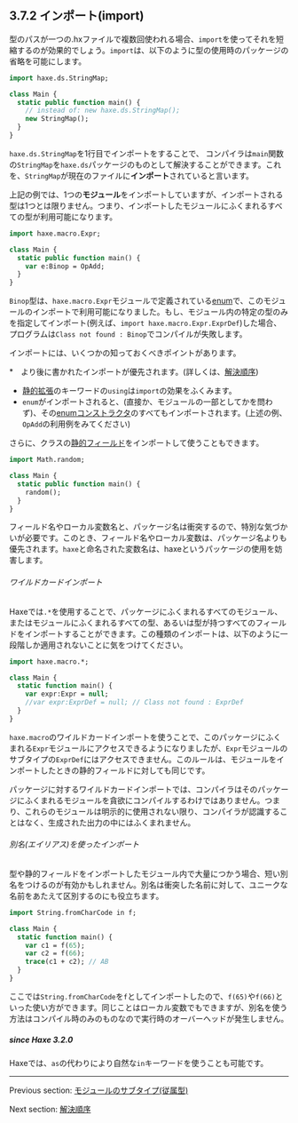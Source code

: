 ## 3.7.2 インポート(import)

型のパスが一つの.hxファイルで複数回使われる場合、`import`を使ってそれを短縮するのが効果的でしょう。`import`は、以下のように型の使用時のパッケージの省略を可能にします。

```haxe
import haxe.ds.StringMap;

class Main {
  static public function main() {
    // instead of: new haxe.ds.StringMap();
    new StringMap();
  }
}
```

`haxe.ds.StringMap`を1行目でインポートをすることで、 コンパイラは`main`関数の`StringMap`を`haxe.ds`パッケージのものとして解決することができます。これを、`StringMap`が現在のファイルに**インポート**されていると言います。

上記の例では、1つの**モジュール**をインポートしていますが、インポートされる型は1つとは限りません。つまり、インポートしたモジュールにふくまれるすべての型が利用可能になります。

```haxe
import haxe.macro.Expr;

class Main {
  static public function main() {
    var e:Binop = OpAdd;
  }
}
```

`Binop`型は、`haxe.macro.Expr`モジュールで定義されている[enum](types-enum-instance.md)で、このモジュールのインポートで利用可能になりました。もし、モジュール内の特定の型のみを指定してインポート(例えば、`import haxe.macro.Expr.ExprDef`)した場合、プログラムは`Class not found : Binop`でコンパイルが失敗します。

インポートには、いくつかの知っておくべきポイントがあります。

*　より後に書かれたインポートが優先されます。(詳しくは、[解決順序](type-system-resolution-order.md))
* [静的拡張](lf-static-extension.md)のキーワードの`using`は`import`の効果をふくみます。
* `enum`がインポートされると、(直接か、モジュールの一部としてかを問わず)、その[enumコンストラクタ](types-enum-constructor.md)のすべてもインポートされます。(上述の例、`OpAdd`の利用例をみてください)

さらに、クラスの[静的フィールド](class-field.md)をインポートして使うこともできます。

```haxe
import Math.random;

class Main {
  static public function main() {
    random();
  }
}
```

フィールド名やローカル変数名と、パッケージ名は衝突するので、特別な気づかいが必要です。このとき、フィールド名やローカル変数は、パッケージ名よりも優先されます。`haxe`と命名された変数名は、haxeというパッケージの使用を妨害します。

###### ワイルドカードインポート

Haxeでは`.*`を使用することで、パッケージにふくまれるすべてのモジュール、またはモジュールにふくまれるすべての型、あるいは型が持つすべてのフィールドをインポートすることができます。この種類のインポートは、以下のように一段階しか適用されないことに気をつけてください。

```haxe
import haxe.macro.*;

class Main {
  static function main() {
    var expr:Expr = null;
    //var expr:ExprDef = null; // Class not found : ExprDef
  }
}
```

`haxe.macro`のワイルドカードインポートを使うことで、このパッケージにふくまれる`Expr`モジュールにアクセスできるようになりましたが、`Expr`モジュールのサブタイプの`ExprDef`にはアクセスできません。このルールは、モジュールをインポートしたときの静的フィールドに対しても同じです。

パッケージに対するワイルドカードインポートでは、コンパイラはそのパッケージにふくまれるモジュールを貪欲にコンパイルするわけではありません。つまり、これらのモジュールは明示的に使用されない限り、コンパイラが認識することはなく、生成された出力の中にはふくまれません。

###### 別名(エイリアス)を使ったインポート

型や静的フィールドをインポートしたモジュール内で大量につかう場合、短い別名をつけるのが有効かもしれません。別名は衝突した名前に対して、ユニークな名前をあたえて区別するのにも役立ちます。

```haxe
import String.fromCharCode in f;

class Main {
  static function main() {
    var c1 = f(65);
    var c2 = f(66);
    trace(c1 + c2); // AB
  }
}
```

ここでは`String.fromCharCode`を`f`としてインポートしたので、`f(65)`や`f(66)`といった使い方ができます。同じことはローカル変数でもできますが、別名を使う方法はコンパイル時のみのものなので実行時のオーバーヘッドが発生しません。

##### since Haxe 3.2.0

Haxeでは、`as`の代わりにより自然な`in`キーワードを使うことも可能です。

---

Previous section: [モジュールのサブタイプ(従属型)](type-system-module-sub-types.md)

Next section: [解決順序](type-system-resolution-order.md)